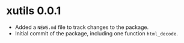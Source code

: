 # xutils 0.0.1

* Added a `NEWS.md` file to track changes to the package.
* Initial commit of the package, including one function `html_decode`.
